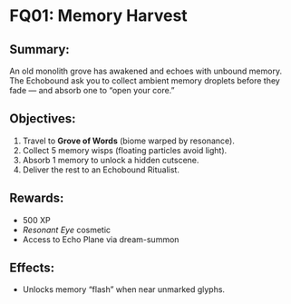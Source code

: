 # FQ01: Memory Harvest

## Summary:
An old monolith grove has awakened and echoes with unbound memory. The Echobound ask you to collect ambient memory droplets before they fade — and absorb one to “open your core.”

## Objectives:
1. Travel to **Grove of Words** (biome warped by resonance).  
2. Collect 5 memory wisps (floating particles avoid light).  
3. Absorb 1 memory to unlock a hidden cutscene.  
4. Deliver the rest to an Echobound Ritualist.

## Rewards:
- 500 XP  
- *Resonant Eye* cosmetic  
- Access to Echo Plane via dream-summon

## Effects:
- Unlocks memory “flash” when near unmarked glyphs.
